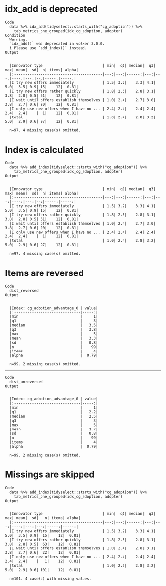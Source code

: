 # idx_add is deprecated

    Code
      data %>% idx_add(tidyselect::starts_with("cg_adoption")) %>%
        tab_metrics_one_grouped(idx_cg_adoption, adopter)
    Condition
      Warning:
      `idx_add()` was deprecated in volker 3.0.0.
      i Please use `add_index()` instead.
    Output
      
      
      |Innovator type                           | min|  q1| median|  q3| max| mean|  sd|  n| items| alpha|
      |:----------------------------------------|---:|---:|------:|---:|---:|----:|---:|--:|-----:|-----:|
      |I try new offers immediately             | 1.5| 3.2|    3.3| 4.1| 5.0|  3.5| 0.9| 15|    12|  0.81|
      |I try new offers rather quickly          | 1.8| 2.5|    2.8| 3.1| 3.8|  2.8| 0.5| 61|    12|  0.81|
      |I wait until offers establish themselves | 1.0| 2.4|    2.7| 3.0| 3.8|  2.7| 0.6| 20|    12|  0.81|
      |I only use new offers when I have no ... | 2.4| 2.4|    2.4| 2.4| 2.4|  2.4|    |  1|    12|  0.81|
      |total                                    | 1.0| 2.4|    2.8| 3.2| 5.0|  2.9| 0.6| 97|    12|  0.81|
      
      n=97. 4 missing case(s) omitted.
      

# Index is calculated

    Code
      data %>% add_index(tidyselect::starts_with("cg_adoption")) %>%
        tab_metrics_one_grouped(idx_cg_adoption, adopter)
    Output
      
      
      |Innovator type                           | min|  q1| median|  q3| max| mean|  sd|  n| items| alpha|
      |:----------------------------------------|---:|---:|------:|---:|---:|----:|---:|--:|-----:|-----:|
      |I try new offers immediately             | 1.5| 3.2|    3.3| 4.1| 5.0|  3.5| 0.9| 15|    12|  0.81|
      |I try new offers rather quickly          | 1.8| 2.5|    2.8| 3.1| 3.8|  2.8| 0.5| 61|    12|  0.81|
      |I wait until offers establish themselves | 1.0| 2.4|    2.7| 3.0| 3.8|  2.7| 0.6| 20|    12|  0.81|
      |I only use new offers when I have no ... | 2.4| 2.4|    2.4| 2.4| 2.4|  2.4|    |  1|    12|  0.81|
      |total                                    | 1.0| 2.4|    2.8| 3.2| 5.0|  2.9| 0.6| 97|    12|  0.81|
      
      n=97. 4 missing case(s) omitted.
      

# Items are reversed

    Code
      dist_reversed
    Output
      
      
      |Index: cg_adoption_advantage_0 | value|
      |:------------------------------|-----:|
      |min                            |     1|
      |q1                             |     3|
      |median                         |   3.5|
      |q3                             |   3.8|
      |max                            |     5|
      |mean                           |   3.3|
      |sd                             |   0.8|
      |n                              |    99|
      |items                          |     4|
      |alpha                          |  0.79|
      
      n=99. 2 missing case(s) omitted.
      

---

    Code
      dist_unreversed
    Output
      
      
      |Index: cg_adoption_advantage_0 | value|
      |:------------------------------|-----:|
      |min                            |     1|
      |q1                             |   2.2|
      |median                         |   2.5|
      |q3                             |     3|
      |max                            |     5|
      |mean                           |   2.7|
      |sd                             |   0.8|
      |n                              |    99|
      |items                          |     4|
      |alpha                          |  0.79|
      
      n=99. 2 missing case(s) omitted.
      

# Missings are skipped

    Code
      data %>% add_index(tidyselect::starts_with("cg_adoption")) %>%
        tab_metrics_one_grouped(idx_cg_adoption, adopter)
    Output
      
      
      |Innovator type                           | min|  q1| median|  q3| max| mean|  sd|   n| items| alpha|
      |:----------------------------------------|---:|---:|------:|---:|---:|----:|---:|---:|-----:|-----:|
      |I try new offers immediately             | 1.5| 3.2|    3.3| 4.1| 5.0|  3.5| 0.9|  15|    12|  0.81|
      |I try new offers rather quickly          | 1.8| 2.5|    2.8| 3.1| 3.8|  2.8| 0.5|  63|    12|  0.81|
      |I wait until offers establish themselves | 1.0| 2.4|    2.8| 3.1| 3.8|  2.7| 0.6|  22|    12|  0.81|
      |I only use new offers when I have no ... | 2.4| 2.4|    2.4| 2.4| 2.4|  2.4|    |   1|    12|  0.81|
      |total                                    | 1.0| 2.5|    2.8| 3.2| 5.0|  2.9| 0.6| 101|    12|  0.81|
      
      n=101. 4 case(s) with missing values.
      

